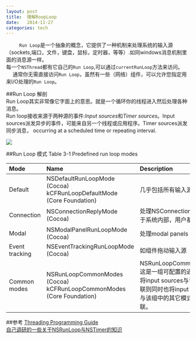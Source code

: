 ```yaml
---
layout: post  
title:  理解RoopLoop  
date:   2014-11-27  
categories: tech  
---
```

　
　
`Run Loop`是一个抽象的概念，它提供了一种机制来处理系统的输入源（sockets,端口，文件，键盘，鼠标，定时器，等等）.如同windows消息机制里面的消息源一样。  
每一个`NSThread`都有它自己的`Run Loop`,可以通过`currentRunLoop`方法来访问。  　
通常你无需直接访问`Run Loop`，虽然有一些（网络）组件，可以允许您指定用来I/O处理的`Run Loop`。  

##Run Loop 解剖  
Run Loop其实非常像它字面上的意思。就是一个循环你的线程进入然后处理各种消息。  
Run loop接收来源于两种源的事件:*Input sources*和*Timer sources*。Input sources派发异步的事件，可能来自另一个线程或应用程序。Timer sources派发同步消息， occurring at a scheduled time or repeating interval.

![](/Users/liaogang/liaogang/resource/img/理解RoopLoop/理解RoopLoop.png)

##Run Loop 模式
Table 3-1  Predefined run loop modes　　

| Mode  | Name | Description |  
|:----------------------|:--------------|:------------|
|Default                |NSDefaultRunLoopMode (Cocoa)  kCFRunLoopDefaultMode (Core Foundation)|几乎包括所有输入源 |
|Connection|NSConnectionReplyMode (Cocoa)|处理NSConnection事件，属于系统内部，用户基本不用|
|Modal|NSModalPanelRunLoopMode (Cocoa)|处理modal panels|
|Event tracking|NSEventTrackingRunLoopMode (Cocoa)|如组件拖动输入源 |
|Common modes|NSRunLoopCommonModes (Cocoa)  kCFRunLoopCommonModes (Core Foundation)|NSRunLoopCommonModes 这是一组可配置的通用模式。将input sources与该模式关联则同时也将input sources与该组中的其它模式进行了关联。|


##参考
[Threading Programming Guide](https://developer.apple.com/library/ios/documentation/Cocoa/Conceptual/Multithreading/RunLoopManagement/RunLoopManagement.html)  
[
自己调研的一些关于NSRunLoop与NSTimer的知识 ](http://blog.csdn.net/ioswyl88219/article/details/16996531)
